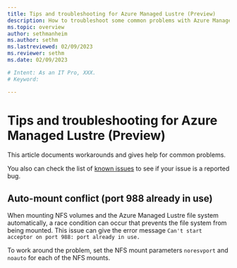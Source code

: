 ```yaml
---
title: Tips and troubleshooting for Azure Managed Lustre (Preview)
description: How to troubleshoot some common problems with Azure Managed Lustre file systems.
ms.topic: overview
author: sethmanheim
ms.author: sethm 
ms.lastreviewed: 02/09/2023
ms.reviewer: sethm
ms.date: 02/09/2023

# Intent: As an IT Pro, XXX.
# Keyword: 

---
```

# Tips and troubleshooting for Azure Managed Lustre (Preview)

<!--STATUS: Ported as is from private preview.-->

This article documents workarounds and gives help for common problems.

You also can check the list of [known issues](known-issues-amlfs-preview.md) to see if your issue is a reported bug.

## Auto-mount conflict (port 988 already in use)

When mounting NFS volumes and the Azure Managed Lustre file system automatically, a race condition can occur that prevents the file system from being mounted. This issue can give the error message `Can't start acceptor on port 988: port already in use.`

To work around the problem, set the NFS mount parameters `noresvport` and `noauto` for each of the NFS mounts.
